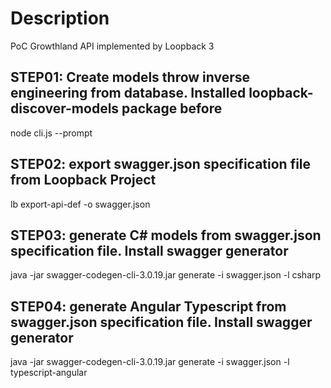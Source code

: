 # Description

PoC Growthland API implemented by Loopback 3

## STEP01: Create models throw inverse engineering from database. Installed loopback-discover-models package before

node cli.js --prompt

## STEP02: export swagger.json specification file from Loopback Project

lb export-api-def -o swagger.json

## STEP03: generate C# models from swagger.json specification file. Install swagger generator

java -jar swagger-codegen-cli-3.0.19.jar generate -i swagger.json -l csharp

## STEP04: generate Angular Typescript from swagger.json specification file. Install swagger generator

java -jar swagger-codegen-cli-3.0.19.jar generate -i swagger.json -l typescript-angular